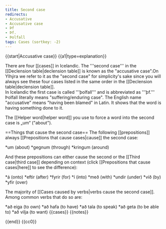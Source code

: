 ```yaml
---
title: Second case
redirects:
- Accusative
- Accusative case
- Þf
- Þf.
- Þolfall
tags: Cases (sortkey: -2)
---
```


{{start|Accusative case}}
{{a1|type=explanation}}

There are four [[cases]] in Icelandic. The '''second case''' in the [[Declension table|declension table]] is known as the "accusative case".<ref>On Ylhýra we refer to it as the "second case" for simplicity's sake since you will always see these four cases listed in the same order in the [[Declension table|declension table]].<br />
In Icelandic the first case is called '''þolfall''' and is abbreviated as '''þf.''' Þolfall literally means "suffering/enduring case". The English name "accusative" means "having been blamed" in Latin.</ref>  It shows that the word is having something done to it.

The [[Helper word|helper word]] you use to force a word into the second case is „um“ ("about").

==Things that cause the second case==
The following [[prepositions]] always [[Prepositions that cause cases|cause]] the second case:

*um (about)
*gegnum (through)
*kringum (around)

And these prepositions can either cause the second or the [[Third case|third case]] depending on context (click [[Prepositions that cause cases|here]] to see the difference):

*á (onto)
*eftir (after)
*fyrir (for)
*í (into)
*með (with)
*undir (under)
*við (by)
*yfir (over)

The majority of [[Cases caused by verbs|verbs cause the second case]]. Among common verbs that do so are:

*að eiga (to own)
*að hafa (to have)
*að tala (to speak)
*að geta (to be able to)
*að vilja (to want)
{{cases}}
{{notes}}


{{end}}
<noinclude>{{cc0}}</noinclude>